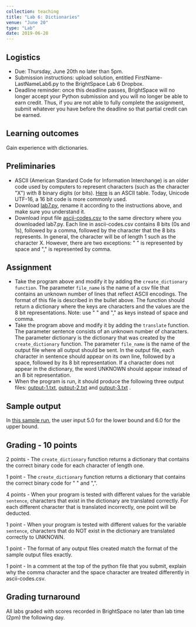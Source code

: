 ```yaml
---
collection: teaching
title: "Lab 6: Dictionaries"
venue: "June 20"
type: "Lab"
date: 2019-06-20
---
```


## Logistics
* Due: Thursday, June 20th no later than 5pm.
* Submission instructions: upload solution,
entitled FirstName-LastNameLab6.py
to the BrightSpace Lab 6 Dropbox.
* Deadline reminder: once this deadline passes, BrightSpace will no longer accept your Python
submission and you will no longer be able to earn credit. Thus, if you are not able to fully
complete the assignment, submit whatever you have before the deadline so that partial credit can be earned.

## Learning outcomes
Gain experience with dictionaries.

## Preliminaries
* ASCII (American Standard Code for Information Interchange) is an older code used by computers to
represent characters (such as the character "X") with 8 binary digits (or bits). [Here](https://www.sciencebuddies.org/science-fair-projects/references/ascii-table)
is an ASCII table. Today, Unicode UTF-16, a 16 bit code is more commonly used.
* Download [lab7.py](https://lgw2.github.io/teaching/csci127-summer-2019/labs/lab6.py), rename it according to the instructions
above, and make sure you understand it.
* Download input file [ascii-codes.csv](https://lgw2.github.io/teaching/csci127-summer-2019/labs/ascii-codes.csv) to the
same directory where you downloaded lab7.py.
Each line in ascii-codes.csv contains 8 bits (0s and 1s), followed by a comma, followed by the character that
the 8 bits represents. In general, the character will be of length 1 such as the character X. However,
there are two exceptions: " " is represented by space and "," is represented by comma.


## Assignment
* Take the program above and modify it by adding the `create_dictionary function`.
The parameter `file_name` is the name of a csv file that contains an unknown number of lines that reflect ASCII encodings.
The format of this file is described in the bullet above. The function should return a dictionary where the keys are
characters and the values are the 8 bit representations. Note: use " " and "," as keys instead of space and comma.
* Take the program above and modify it by adding the `translate` function.
The parameter sentence consists of an unknown number of characters. The parameter dictionary is the dictionary that was
created by the `create_dictionary` function. The parameter `file_name` is the name of the output file where all output should be sent.
In the output file, each character in sentence should appear on its own line, followed by a space,
followed by its 8 bit representation. If a character does not appear in the dictionary, the word UNKNOWN should
appear instead of an 8 bit representation.
* When the program is run, it should produce the following three output files: [output-1.txt](https://lgw2.github.io/teaching/csci127-summer-2019/labs/output-1.txt),
[output-2.txt](https://lgw2.github.io/teaching/csci127-summer-2019/labs/output-2.txt)
and [output-3.txt](https://lgw2.github.io/teaching/csci127-summer-2019/labs/output-3.txt) .

## Sample output
In [this sample run](https://lgw2.github.io/teaching/csci127-summer-2019/labs/output.txt),
the user input 5.0 for the lower bound and 6.0 for the upper bound.

## Grading - 10 points
2 points - The `create_dictionary` function returns a dictionary that contains the correct binary code for each character of length one.

1 point - The `create_dictionary` function returns a dictionary that contains the correct binary code for " " and ",".

4 points - When your program is tested with different values for the variable `sentence`, characters that exist in
the dictionary are translated correctly. For each different character that is translated incorrectly, one point will be deducted.

1 point - When your program is tested with different values for the variable `sentence`, characters that do NOT exist in
the dictionary are translated correctly to UNKNOWN.

1 point - The format of any output files created match the format of the sample output files exactly.

1 point - In a comment at the top of the python file that you submit, explain why the comma character
and the space character are treated differently in ascii-codes.csv.

## Grading turnaround
All labs graded with scores recorded in BrightSpace no later than lab time (2pm) the following day.

